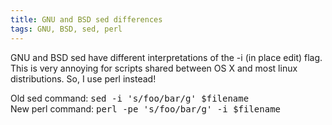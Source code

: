 ```yaml
---
title: GNU and BSD sed differences
tags: GNU, BSD, sed, perl
---
```


GNU and BSD sed have different interpretations of the -i (in place edit) flag. This is very annoying for scripts shared between OS X and most linux distributions. So, I use perl instead!

Old sed command: <tt>sed -i 's/foo/bar/g' $filename</tt><br />
New perl command: <tt>perl -pe 's/foo/bar/g' -i $filename</tt>

